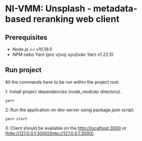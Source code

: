 # NI-VMM: Unsplash - metadata-based reranking web client

## Prerequisites

* Node.js >= v10.19.0
* NPM nebo Yarn (pro vývoj využíván Yarn v1.22.5)

## Run project

All the commands have to be run within the project root.

1: Install project dependencies (node_module/ directory).
   
    yarn
    
2: Run the application on dev-server using package.json script:

    yarn start
    
3: Client should be available on the [http://localhost:3000](http://localhost:3000) or [http://127.0.0.1:3000](http://127.0.0.1:3000).

